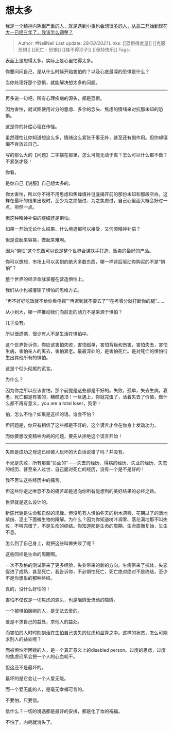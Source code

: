 # 想太多
[我是一个精神内耗很严重的人，就是遇到小事也会想很多的人，从高二开始到现在大一已经三年了，我该怎么调整？](https://www.zhihu.com/question/463287315/answer/1987670503)

 > Author: #NellNell 
Last update: *28/08/2021* 
Links: [[恐惧得度量]] [[克服恐惧]] [[死亡 - 恐惧]] [[揉不得沙子]] [[保持快乐]] 
Tags: 

表面上是想得太多。实际上是心里怕得太多。

你要问问自己，是从什么时候开始害怕的？以及心底最深的恐惧是什么？

当你处理好那个恐惧，就能解决想太多的问题。

---

再多说一句吧，所有心理疾病的源头，都是恐惧。

因为害怕，就试图使用过分的思虑、多余的念头、焦虑的情绪来对抗那未知的恐惧。

这是你的补偿心理在作怪。

虽然理性让你知道想这么多，情绪这么紧张于事无补，甚至还有副作用。但你却偏偏不肯放过自己。

写的那么大的【问题】二字摆在那里，怎么可能无动于衷？怎么可以什么都不做？不紧张才怪！

你看，

是你自己【说服】自己想太多的。

你太害怕，所以你不得不用思虑和焦躁填补谜底揭开前的那份未知和那段空白。这样在最坏的结果出现时，至少为之烦恼过、为之焦虑过，自己心里面大概会好过一点，坦然一点。

但这种精神补偿的症结还是惧怕。

如果一开始无论什么结果、什么境遇都可以接受，又何须精神补偿？

但是说起来容易，做起来难啊。

因为“惧怕”这个东西可以说是整个世界合谋联手打造、贩卖的最好的产品。

你可以想想，市场上可以买到的绝大多数东西，哪一样背后驱动你购买的不是“惧怕”？

整个世界的经济命脉掌握在营造惧怕上。

我们从小也被灌输了惧怕的思维方式。

“再不好好吃饭就不给你看电视”“再迟到就不要去了”“在考零分就打断你的腿”......

从小到大，哪一样推动我们向前走的动力不是来源于惧怕？

几乎没有。

所以很遗憾，很少有人不是生活在惧怕中。

这个世界告诉你，你应该害怕失败，害怕孤单，害怕背叛和伤害，害怕失去，害怕生病，害怕亲人的离去，害怕衰老。最最深处的，是害怕死亡。是对死亡的惧怕衍生出其他所有的惧怕。

这是个彻头彻尾的谎言。

为什么？

因为你之所以应该害怕，那个前提是这些都是不好的。失败，孤单，失去生病，衰老，死亡都是有害的，糟糕透顶！一旦遇上，你就完蛋了，活着失去了价值，做什么都不再有意义，you are a total loser，狗带！

怕，怎么不怕？如果是这样的话。谁会不怕？

但问题是，你只有相信了这些都是不好的，这个谎言才会在你身上发动功力。

而你要想改变精神内耗的问题，要先从拒绝这个谎言开始！

---

失败是成功之母这已经被人玩坏的大白话说错了吗？并没有。

不光是失败，所有那些“负面的”——失去的经历、得病的经历、失业的经历、失恋的经历、甚至亲人过世、自己面对死亡的经历，没有一个是不是好的！

我不否认这些经历中的痛苦。

但这些你避之唯恐不及的痛苦却是通向你所有能想到的美好结果的必经之路。

世界就是这么设计的。

新陈代谢是生命和自然的规律。但没见有人惧怕冬天的树木凋零、花期过了的满地缤纷、泥土下面微生物的降解。为什么？因为你知道树叶凋零、落花满地那不叫失败，不叫完蛋了，不是生命的终结。你知道那是生命的周期，生命周而复始，生生不息。

怎么到了自己身上，就把这些叫做失败了呢？

这些同样是生命的周期啊。

一次不及格的测试带来了更多经验，失业带来的新的方向。生病带来了抗体，失恋促进了成熟，甚至死亡，我告诉你，不必惧怕死亡，死亡绝对绝对不是终结，至少不是你想象的那种终结。

真的，没什么好怕的！

害怕不仅仅是一切焦虑的源头，也是阻碍爱流动的障碍。

一个被惧怕捆绑的人，是无法去爱的。

爱是不求自己的益处，求他人的益处。

而害怕的人时时刻刻活在生怕自己丧失的忧虑和盘算之中。这样的状态，怎么可能求别人的益处呢？

而被惧怕所困锁的人，是一个真正意义上的disabled person。过度的思虑，过度的焦虑迟早会把一个人的心血耗干。

但这还不是最坏的。

最坏的是它会让一个人爱无能。

而一个爱无能的人，是毫无幸福可言的。

不要怕，只要信。

信什么？一切的境遇都是最好的安排，都是化了妆的祝福。

不怕了，内耗就消失了。